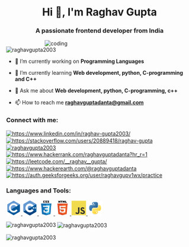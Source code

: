 <h1 align="center">Hi 👋, I'm Raghav Gupta</h1>
<h3 align="center">A passionate frontend developer from India</h3>
<img align="right" width=400 alt="coding" src="https://www.google.com/search?sxsrf=APwXEdelcNXPSYy6R7OzWHv10XLEKaEsSA:1687883847329&q=gif+images+for+github+coder&tbm=isch&sa=X&ved=2ahUKEwjGnpGp8eP_AhVcz6ACHcyaCuMQ0pQJegQIDBAB&biw=1280&bih=601&dpr=1.5#imgrc=dbrfb5dvHO4gVM">
<p align="left"> <img src="https://komarev.com/ghpvc/?username=raghavgupta2003&label=Profile%20views&color=0e75b6&style=flat" alt="raghavgupta2003" /> </p>

- 🔭 I’m currently working on **Programming Languages**

- 🌱 I’m currently learning **Web development, python, C-programming and C++**

- 💬 Ask me about **Web development, python, C-programming, c++**

- 📫 How to reach me **raghavguptadanta@gmail.com**

<h3 align="left">Connect with me:</h3>
<p align="left">
<a href="https://linkedin.com/in/https://www.linkedin.com/in/raghav-gupta2003/" target="blank"><img align="center" src="https://raw.githubusercontent.com/rahuldkjain/github-profile-readme-generator/master/src/images/icons/Social/linked-in-alt.svg" alt="https://www.linkedin.com/in/raghav-gupta2003/" height="30" width="40" /></a>
<a href="https://stackoverflow.com/users/https://stackoverflow.com/users/20889418/raghav-gupta" target="blank"><img align="center" src="https://raw.githubusercontent.com/rahuldkjain/github-profile-readme-generator/master/src/images/icons/Social/stack-overflow.svg" alt="https://stackoverflow.com/users/20889418/raghav-gupta" height="30" width="40" /></a>
<a href="https://instagram.com/raghavgupta2003" target="blank"><img align="center" src="https://raw.githubusercontent.com/rahuldkjain/github-profile-readme-generator/master/src/images/icons/Social/instagram.svg" alt="raghavgupta2003" height="30" width="40" /></a>
<a href="https://www.hackerrank.com/https://www.hackerrank.com/raghavguptadanta?hr_r=1" target="blank"><img align="center" src="https://raw.githubusercontent.com/rahuldkjain/github-profile-readme-generator/master/src/images/icons/Social/hackerrank.svg" alt="https://www.hackerrank.com/raghavguptadanta?hr_r=1" height="30" width="40" /></a>
<a href="https://www.leetcode.com/https://leetcode.com/__raghav__gupta/" target="blank"><img align="center" src="https://raw.githubusercontent.com/rahuldkjain/github-profile-readme-generator/master/src/images/icons/Social/leet-code.svg" alt="https://leetcode.com/__raghav__gupta/" height="30" width="40" /></a>
<a href="https://www.hackerearth.com/https://www.hackerearth.com/@raghavguptadanta" target="blank"><img align="center" src="https://raw.githubusercontent.com/rahuldkjain/github-profile-readme-generator/master/src/images/icons/Social/hackerearth.svg" alt="https://www.hackerearth.com/@raghavguptadanta" height="30" width="40" /></a>
<a href="https://auth.geeksforgeeks.org/user/https://auth.geeksforgeeks.org/user/raghavgupv1wx/practice" target="blank"><img align="center" src="https://raw.githubusercontent.com/rahuldkjain/github-profile-readme-generator/master/src/images/icons/Social/geeks-for-geeks.svg" alt="https://auth.geeksforgeeks.org/user/raghavgupv1wx/practice" height="30" width="40" /></a>
</p>

<h3 align="left">Languages and Tools:</h3>
<p align="left"> <a href="https://www.cprogramming.com/" target="_blank" rel="noreferrer"> <img src="https://raw.githubusercontent.com/devicons/devicon/master/icons/c/c-original.svg" alt="c" width="40" height="40"/> </a> <a href="https://www.w3schools.com/cpp/" target="_blank" rel="noreferrer"> <img src="https://raw.githubusercontent.com/devicons/devicon/master/icons/cplusplus/cplusplus-original.svg" alt="cplusplus" width="40" height="40"/> </a> <a href="https://www.w3schools.com/css/" target="_blank" rel="noreferrer"> <img src="https://raw.githubusercontent.com/devicons/devicon/master/icons/css3/css3-original-wordmark.svg" alt="css3" width="40" height="40"/> </a> <a href="https://www.w3.org/html/" target="_blank" rel="noreferrer"> <img src="https://raw.githubusercontent.com/devicons/devicon/master/icons/html5/html5-original-wordmark.svg" alt="html5" width="40" height="40"/> </a> <a href="https://developer.mozilla.org/en-US/docs/Web/JavaScript" target="_blank" rel="noreferrer"> <img src="https://raw.githubusercontent.com/devicons/devicon/master/icons/javascript/javascript-original.svg" alt="javascript" width="40" height="40"/> </a> <a href="https://www.python.org" target="_blank" rel="noreferrer"> <img src="https://raw.githubusercontent.com/devicons/devicon/master/icons/python/python-original.svg" alt="python" width="40" height="40"/> </a> </p>

<p><img align="left" src="https://github-readme-stats.vercel.app/api/top-langs?username=raghavgupta2003&show_icons=true&locale=en&layout=compact" alt="raghavgupta2003" /></p>

<p>&nbsp;<img align="center" src="https://github-readme-stats.vercel.app/api?username=raghavgupta2003&show_icons=true&locale=en" alt="raghavgupta2003" /></p>

<p><img align="center" src="https://github-readme-streak-stats.herokuapp.com/?user=raghavgupta2003&" alt="raghavgupta2003" /></p>
